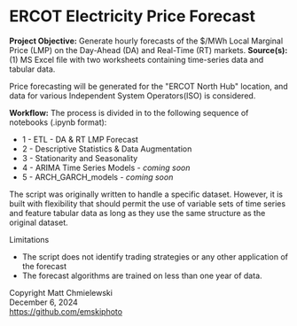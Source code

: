 # ERCOT Electricity Price Forecast
__Project Objective:__
Generate hourly forecasts of the $/MWh Local Marginal Price (LMP) on the Day-Ahead (DA) and Real-Time (RT) markets.
__Source(s):__
(1) MS Excel file with two worksheets containing time-series data and tabular data.  

Price forecasting will be generated for the "ERCOT North Hub" location, and data for various Independent System Operators(ISO) is considered.

__Workflow:__
The process is divided in to the following sequence of notebooks (.ipynb format):

 * 1 - ETL - DA & RT LMP Forecast
 * 2 - Descriptive Statistics & Data Augmentation
 * 3 - Stationarity and Seasonality
 * 4 - ARIMA Time Series Models - _coming soon_
 * 5 - ARCH_GARCH_models - _coming soon_

The script was originally written to handle a specific dataset.  However, it is built with flexibility that should permit the use of variable sets of time series and feature tabular data as long as they use the same structure as the original dataset.

Limitations
* The script does not identify trading strategies or any other application of the forecast
* The forecast algorithms are trained on less than one year of data.

Copyright Matt Chmielewski<BR>
December 6, 2024<BR>
https://github.com/emskiphoto
